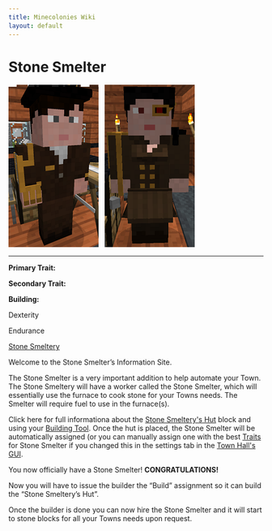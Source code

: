 ```yaml
---
title: Minecolonies Wiki
layout: default
---
```

# Stone Smelter

<div class="infobox box text-center">
<img src="../../assets/images/workers/StoneSmelter_M.png" alt="Stone Smelter Male" />&nbsp;&nbsp;&nbsp;<img src="../../assets/images/workers/StoneSmelter_F.png" alt="Stone Smelter Female" />
<hr />
  <div class="row section-text text-left">
    <div class="col">
      <p><strong>Primary Trait:</strong></p>
      <p><strong>Secondary Trait:</strong></p>
      <p><strong>Building:</strong></p>
    </div>
    <div class="col">
      <p class="traitp">Dexterity</p>
      <p class="traits">Endurance</p>
      <p><a href="../buildings/stonesmeltery">Stone Smeltery</a></p>
    </div>
  </div>
</div>

Welcome to the Stone Smelter’s Information Site.

The Stone Smelter is a very important addition to help automate your Town. The Stone Smeltery will have a worker called the Stone Smelter, which will essentially use the furnace to cook stone for your Towns needs. The Smelter will require fuel to use in the furnace(s).

Click here for full informationa about the [Stone Smeltery's Hut](../buildings/stonesmeltery) block and using your [Building Tool](../items/buildingtool). Once the hut is placed, the Stone Smelter will be automatically assigned (or you can manually assign one with the best  [Traits](../systems/workerinfo) for Stone Smelter if you changed this in the settings tab in the [Town Hall's GUI](../../source/buildings/townhall).

You now officially have a Stone Smelter! **CONGRATULATIONS!**

Now you will have to issue the builder the “Build” assignment so it can build the “Stone Smeltery’s Hut”. 

Once the builder is done you can now hire the Stone Smelter and it will start to stone blocks for all your Towns needs upon request.

<br><br><br><br>
